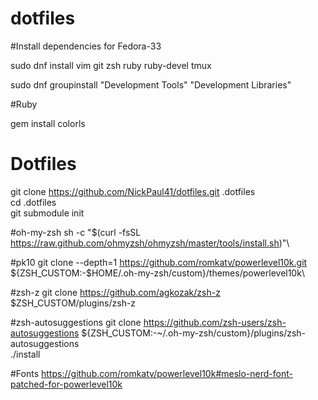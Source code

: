 # dotfiles

#Install dependencies for Fedora-33

sudo dnf install vim git zsh ruby ruby-devel tmux

sudo dnf groupinstall "Development Tools" "Development Libraries"



#Ruby 

gem  install colorls


# Dotfiles
git clone https://github.com/NickPaul41/dotfiles.git .dotfiles\
cd .dotfiles\
git submodule init

#oh-my-zsh
sh -c "$(curl -fsSL https://raw.github.com/ohmyzsh/ohmyzsh/master/tools/install.sh)"\\

#pk10
git clone --depth=1 https://github.com/romkatv/powerlevel10k.git ${ZSH_CUSTOM:-$HOME/.oh-my-zsh/custom}/themes/powerlevel10k\

#zsh-z
git clone https://github.com/agkozak/zsh-z $ZSH_CUSTOM/plugins/zsh-z

#zsh-autosuggestions
git clone https://github.com/zsh-users/zsh-autosuggestions ${ZSH_CUSTOM:-~/.oh-my-zsh/custom}/plugins/zsh-autosuggestions\
./install

#Fonts
https://github.com/romkatv/powerlevel10k#meslo-nerd-font-patched-for-powerlevel10k
